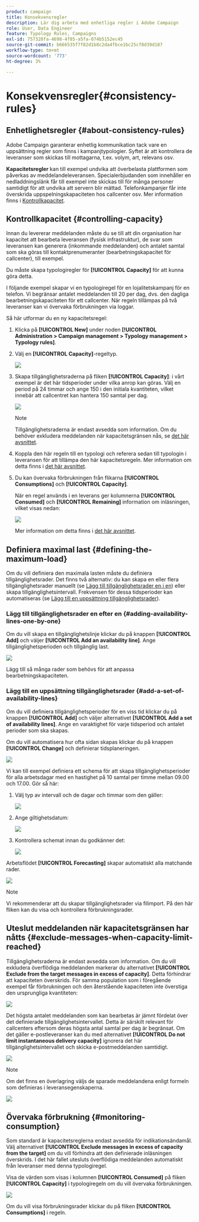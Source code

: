 ```yaml
---
product: campaign
title: Konsekvensregler
description: Lär dig arbeta med enhetliga regler i Adobe Campaign
role: User, Data Engineer
feature: Typology Rules, Campaigns
exl-id: 757328fa-4698-4f85-a5fa-074b5152ec45
source-git-commit: b666535f7f82d1b8c2da4fbce1bc25cf8d39d187
workflow-type: tm+mt
source-wordcount: '773'
ht-degree: 3%

---
```


# Konsekvensregler{#consistency-rules}

## Enhetlighetsregler {#about-consistency-rules}

Adobe Campaign garanterar enhetlig kommunikation tack vare en uppsättning regler som finns i kampanjtypologier. Syftet är att kontrollera de leveranser som skickas till mottagarna, t.ex. volym, art, relevans osv.

**Kapacitetsregler** kan till exempel undvika att överbelasta plattformen som påverkas av meddelandeleveransen. Specialerbjudanden som innehåller en nedladdningslänk får till exempel inte skickas till för många personer samtidigt för att undvika att servern blir mättad. Telefonkampanjer får inte överskrida uppspelningskapaciteten hos callcenter osv. Mer information finns i [Kontrollkapacitet](#controlling-capacity).

## Kontrollkapacitet {#controlling-capacity}

Innan du levererar meddelanden måste du se till att din organisation har kapacitet att bearbeta leveransen (fysisk infrastruktur), de svar som leveransen kan generera (inkommande meddelanden) och antalet samtal som ska göras till kontaktprenumeranter (bearbetningskapacitet för callcenter), till exempel.

Du måste skapa typologiregler för **[!UICONTROL Capacity]** för att kunna göra detta.

I följande exempel skapar vi en typologiregel för en lojalitetskampanj för en telefon. Vi begränsar antalet meddelanden till 20 per dag, dvs. den dagliga bearbetningskapaciteten för ett callcenter. När regeln tillämpas på två leveranser kan vi övervaka förbrukningen via loggar.

Så här utformar du en ny kapacitetsregel:

1. Klicka på **[!UICONTROL New]** under noden **[!UICONTROL Administration > Campaign management > Typology management > Typology rules]**.
1. Välj en **[!UICONTROL Capacity]**-regeltyp.

   ![](assets/campaign_opt_create_capacity_01.png)

1. Skapa tillgänglighetsraderna på fliken **[!UICONTROL Capacity]**: i vårt exempel är det här tidsperioder under vilka anrop kan göras. Välj en period på 24 timmar och ange 150 i den initiala kvantiteten, vilket innebär att callcentret kan hantera 150 samtal per dag.

   ![](assets/campaign_opt_create_capacity_02.png)

   >[!NOTE]
   >
   >Tillgänglighetsraderna är endast avsedda som information. Om du behöver exkludera meddelanden när kapacitetsgränsen nås, se [det här avsnittet](#exclude-messages-when-capacity-limit-reached).

1. Koppla den här regeln till en typologi och referera sedan till typologin i leveransen för att tillämpa den här kapacitetsregeln. Mer information om detta finns i [det här avsnittet](applying-rules.md#applying-a-typology-to-a-delivery).
1. Du kan övervaka förbrukningen från flikarna **[!UICONTROL Consumptions]** och **[!UICONTROL Capacity]**.

   När en regel används i en leverans ger kolumnerna **[!UICONTROL Consumed]** och **[!UICONTROL Remaining]** information om inläsningen, vilket visas nedan:

   ![](assets/campaign_opt_create_capacity_03.png)

   Mer information om detta finns i [det här avsnittet](#monitoring-consumption).

## Definiera maximal last {#defining-the-maximum-load}

Om du vill definiera den maximala lasten måste du definiera tillgänglighetsrader. Det finns två alternativ: du kan skapa en eller flera tillgänglighetsrader manuellt (se [Lägg till tillgänglighetsrader en i en](#adding-availability-lines-one-by-one)) eller skapa tillgänglighetsintervall. Frekvensen för dessa tidsperioder kan automatiseras (se [Lägg till en uppsättning tillgänglighetsrader](#add-a-set-of-availability-lines)).

### Lägg till tillgänglighetsrader en efter en {#adding-availability-lines-one-by-one}

Om du vill skapa en tillgänglighetslinje klickar du på knappen **[!UICONTROL Add]** och väljer **[!UICONTROL Add an availability line]**. Ange tillgänglighetsperioden och tillgänglig last.

![](assets/campaign_opt_create_capacity_02.png)

Lägg till så många rader som behövs för att anpassa bearbetningskapaciteten.

### Lägg till en uppsättning tillgänglighetsrader {#add-a-set-of-availability-lines}

Om du vill definiera tillgänglighetsperioder för en viss tid klickar du på knappen **[!UICONTROL Add]** och väljer alternativet **[!UICONTROL Add a set of availability lines]**. Ange en varaktighet för varje tidsperiod och antalet perioder som ska skapas.

Om du vill automatisera hur ofta sidan skapas klickar du på knappen **[!UICONTROL Change]** och definierar tidsplaneringen.

![](assets/campaign_opt_create_capacity_07.png)

Vi kan till exempel definiera ett schema för att skapa tillgänglighetsperioder för alla arbetsdagar med en hastighet på 10 samtal per timme mellan 09.00 och 17.00. Gör så här:

1. Välj typ av intervall och de dagar och timmar som den gäller:

   ![](assets/campaign_opt_create_capacity_08.png)

1. Ange giltighetsdatum:

   ![](assets/campaign_opt_create_capacity_09.png)

1. Kontrollera schemat innan du godkänner det:

   ![](assets/campaign_opt_create_capacity_10.png)

Arbetsflödet **[!UICONTROL Forecasting]** skapar automatiskt alla matchande rader.

![](assets/campaign_opt_create_capacity_12.png)

>[!NOTE]
>
>Vi rekommenderar att du skapar tillgänglighetsrader via filimport. På den här fliken kan du visa och kontrollera förbrukningsrader.

## Uteslut meddelanden när kapacitetsgränsen har nåtts {#exclude-messages-when-capacity-limit-reached}

Tillgänglighetsraderna är endast avsedda som information. Om du vill exkludera överflödiga meddelanden markerar du alternativet **[!UICONTROL Exclude from the target messages in excess of capacity]**. Detta förhindrar att kapaciteten överskrids. För samma population som i föregående exempel får förbrukningen och den återstående kapaciteten inte överstiga den ursprungliga kvantiteten:

![](assets/campaign_opt_create_capacity_04.png)

Det högsta antalet meddelanden som kan bearbetas är jämnt fördelat över det definierade tillgänglighetsintervallet. Detta är särskilt relevant för callcenters eftersom deras högsta antal samtal per dag är begränsat. Om det gäller e-postleveranser kan du med alternativet **[!UICONTROL Do not limit instantaneous delivery capacity]** ignorera det här tillgänglighetsintervallet och skicka e-postmeddelanden samtidigt.

![](assets/campaign_opt_create_capacity_05.png)

>[!NOTE]
>
>Om det finns en överlagring väljs de sparade meddelandena enligt formeln som definieras i leveransegenskaperna.

![](assets/campaign_opt_create_capacity_06.png)

## Övervaka förbrukning {#monitoring-consumption}

Som standard är kapacitetsreglerna endast avsedda för indikationsändamål. Välj alternativet **[!UICONTROL Exclude messages in excess of capacity from the target]** om du vill förhindra att den definierade inläsningen överskrids. I det här fallet utesluts överflödiga meddelanden automatiskt från leveranser med denna typologiregel.

Visa de värden som visas i kolumnen **[!UICONTROL Consumed]** på fliken **[!UICONTROL Capacity]** i typologiregeln om du vill övervaka förbrukningen.

![](assets/campaign_opt_create_capacity_04.png)

Om du vill visa förbrukningsrader klickar du på fliken **[!UICONTROL Consumptions]** i regeln.
